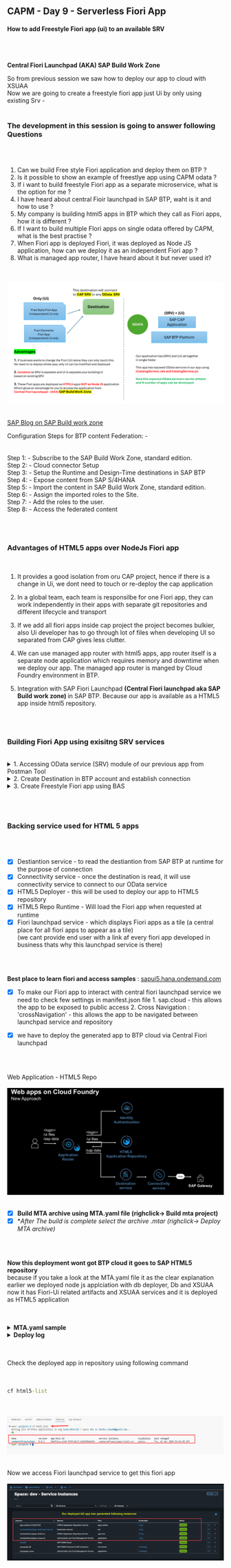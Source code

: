 ## CAPM - Day 9 - Serverless Fiori App 

#### How to add Freestyle Fiori app (ui) to an available SRV

</br>
</br>

**Central Fiori Launchpad  (AKA) SAP Build Work Zone**

So from previous session we saw how to deploy our app to cloud with XSUAA
</br> Now we are going to create a freestyle fiori app just Ui by only using existing Srv -
</br>
</br>

### The development in this session is going to answer following Questions
</br>
</br>

1. Can we build Free style Fiori application and deploy them on BTP ?
2. Is it possible to show an example of freestlye app using CAPM odata ?
3. If i want to build freestyle Fiori app as a separate microservice, what is the option for me ?
4. I have heard about central Fioir launchpad in SAP BTP, waht is it and how to use ?
5. My company is building html5 apps in BTP which they call as Fiori apps, how it is different ?
6. If I want to build multiple FIori apps on single odata offered by CAPM, what is the best practise ?
7. When Fiori app is deployed Fiori, it was deployed as Node JS application, how can we deploy it as an independent Fiori app ?
8. What is managed app router, I have heard about it but never used it?

</br>
</br>

<img src="./files/Serverless_Fiori_design.png" >

</br>
</br>

[SAP Blog on SAP Build work zone](https://community.sap.com/t5/technology-blogs-by-members/access-fiori-apps-via-sap-build-work-zone-site-with-federated-sap-s-4hana/ba-p/13558780)

Configuration Steps for BTP content Federation: -
</br>
</br>
</br>Step 1: - Subscribe to the SAP Build Work Zone, standard edition.
</br>Step 2: - Cloud connector Setup
</br>Step 3: - Setup the Runtime and Design-Time destinations in SAP BTP
</br>Step 4: - Expose content from SAP S/4HANA
</br>Step 5: - Import the content in SAP Build Work Zone, standard edition.
</br>Step 6: - Assign the imported roles to the Site.
</br>Step 7: - Add the roles to the user.
</br>Step 8: - Access the federated content


</br>
</br>

### Advantages of HTML5 apps over NodeJs Fiori app

</br>

1. It provides a good isolation from oru CAP project, hence if there is a change in Ui, 
   we dont need to touch or re-deploy the cap application 

2. In a global team, each team is responsilbe for one Fiori app, they can work independently
   in their apps with separate git repositories and different lifecycle and transport

3. If we add all fiori apps inside cap project the project becomes bulkier,
   also Ui developer has to go through lot of files when developing UI so separated from CAP gives less clutter. 
   
4. We can use managed app router with html5 apps, app router itself is a separate node application which requires memory and downtime when we deploy our app.
   The managed app router is manged by Cloud Foundry environment in BTP.

5. Integration with SAP Fiori Launchpad <b> (Central Fiori launchpad aka SAP Build work zone) </b> in SAP BTP. Because our app is available as a HTML5 app inside html5 repository.   

</br>
</br>


### Building Fiori App using exisitng SRV services 
</br>

<details>
<summary> 1. Accessing OData service (SRV) module of our previous app from Postman Tool </summary>
</br>
</br>
	
When SRV module is accessed from cloud deployed app it appears like this
</br>
</br>
<img src="./files/capmd9-1.png" >
</br>
</br>
<img src="./files/capmd9-2.png" >
</br>
</br>
<img src="./files/capmd9-3.png" >
</br>
</br>
<img src="./files/capmd9-4.png" >
</br>
</br>

Creating a call service in postman tool for our SRV module
</br>
</br>
<img src="./files/capmd9-5.png" >
</br>
</br>

Select Authorization tab
</br>
</br>
<img src="./files/capmd9-6.png" >
</br>
</br>

Select Oauth 2.0 in this section
</br>
</br>
<img src="./files/capmd9-7.png" >
</br>
</br>

Fill the necessary values here 
</br>
</br>
<img src="./files/capmd9-8.png" >
</br>
</br>

Get the required values from BTP cloud accoutn and add it to Postman
</br>
</br>
<img src="./files/capmd9-9.png" >
</br>
</br>
<img src="./files/capmd9-10.png" >
</br>
</br>
<img src="./files/capmd9-11.png" >
</br>
</br>

Before pasting the url need to add the following at the last of the url 
</br> ( <b>/url/oauth/token</b> )
</br>
</br>
<img src="./files/capmd9-12.png" >
</br>
</br>

Client ID & CLient Secret 
</br>
</br>
<img src="./files/capmd9-13.png" >
</br>
</br>
<img src="./files/capmd9-14.png" >
</br>
</br>
</br>

BTP Account userid and the password should be <b> BAS account password </b> dont confuse it with (BTP GLobal account password)
</br>
</br>
<img src="./files/capmd9-15.png" >
</br>
</br>
<img src="./files/capmd9-16.png" >
</br>
</br>
<img src="./files/capmd9-17.png" >
</br>
</br>

Token added acknowledgement will be shown in right bottom of screen
</br>
</br>
<img src="./files/capmd9-18.png" >
</br>
</br>

Now fire the call service and it should bring the data
</br>
</br>
<img src="./files/capmd9-19.png" >
</br>
</br>
<img src="./files/capmd9-20.png" >
</br>
</br>
</br>

Now we need to decrypt the JWT Token go to the website : https://www.base64decode.org
</br>
</br>
<img src="./files/capmd9-21.png" >
</br>
</br>
<img src="./files/capmd9-22.png" >
</br>
</br>
</br>

</details>



<details>
<summary> 2. Create Destination in BTP account and establish connection </summary>
</br>
</br>

We will use the available information from postman and this scope details from token to create Destination in BTP account as shown below
</br>
</br>
</br>

Go to the connectivity section in the sub account and click destination
</br>
</br>
<img src="./files/capmd9-23.png" >
</br>
</br>

select create new destiantion
</br>
</br>
<img src="./files/capmd9-24.png" >
</br>
</br>

Change the authentication type to - <b> OAuth2 User Token Exchange </b>
</br>
</br>
<img src="./files/capmd9-25.png" >
</br>
</br>

### Now fill the necesssary details from available data source as shown below
</br>
</br>

Copy this link from postman or our OData SRV or from our deployed SRV application
</br>
</br>
<img src="./files/capmd9-26.png" >
</br>
</br>
<img src="./files/capmd9-27.png" >
</br>
</br>
<img src="./files/capmd9-28.png" >
</br>
</br>
<img src="./files/capmd9-29.png" >
</br>
</br>
<img src="./files/capmd9-30.png" >
</br>
</br>
<img src="./files/capmd9-31.png" >
</br>
</br>

A success message showing that connection is established 
</br>
</br>
<img src="./files/capmd9-32.png" >
</br>
</br>

</br>
</br>
</details>


<details>
<summary> 3. Create Freestyle Fiori app using BAS </summary>
</br>
</br>
Go to BAS and press F1 and Search for 'Fiori Open Application generator'
</br>
</br>
<img src="./files/capmd9-33.png" >
</br>
</br>

Choose the template as shown below 
</br>
</br>
<img src="./files/capmd9-34.png" >
</br>
</br>
<img src="./files/capmd9-35.png" >
</br>
</br>

<details>
<summary> How to get the V2 odata path </summary>
</br>
</br>
<img src="./files/capmd9-36a.png" >
</br>
</br>
<img src="./files/capmd9-36b.png" >
</br>
</br>
<img src="./files/capmd9-36c.png" >
</br>
</br>
<img src="./files/capmd9-36d.png" >
</br>
</br>
</details>

<img src="./files/capmd9-36.png" >
</br>
</br>
<img src="./files/capmd9-37.png" >
</br>
</br>
<img src="./files/capmd9-38.png" >
</br>
</br>
<img src="./files/capmd9-39.png" >
</br>
</br>
<img src="./files/capmd9-40.png" >
</br>
</br>
<img src="./files/capmd9-41.png" >
</br>
</br>
<img src="./files/capmd9-42.png" >
</br>
</br>
<img src="./files/capmd9-43.png" >
</br>
</br>
<img src="./files/capmd9-44.png" >
</br>
</br>
<img src="./files/capmd9-45.png" >
</br>
</br>
<img src="./files/capmd9-46.png" >
</br>
</br>
<img src="./files/capmd9-47.png" >
</br>
</br>
</details>
</br>
</br>
</br>

### Backing service used for HTML 5 apps 
</br>
</br>

- [x] Destiantion service - to read the destiantion from SAP BTP at runtime for the purpose of connection
- [x] Connectivity service - once the destination is read, it will use connectivity service to connect to our OData service 
- [x] HTML5 Deployer - this will be used to deploy our app to HTML5 repository
- [x] HTML5 Repo Runtime - Will load the Fiori app when requested at runtime 
- [x] Fiori launchpad service - which displays Fiori apps as a tile (a central place for all fiori apps to appear as a tile)
</br> (we cant provide end user with a link af every fiori app developed in business thats why this launchpad service is there)
</br>
</br>

**Best place to learn fiori and access samples** : [sapui5.hana.ondemand.com](https://sapui5.hana.ondemand.com/#/)

- [x] To make our Fiori app to interact with central fiori launchpad service we need to check few settings in manifest.json file 
         1. sap.cloud - this allows the app to be exposed to public access 
         2. Cross Navigation : 'crossNavigation' - this allows the app to be navigated between launchpad service and repository 

- [x] we have to deploy the generated app to BTP cloud via Central Fiori launchpad 
</br>
</br>

Web Application - HTML5 Repo
</br>
</br>
<img src="./files/capmd9-48.png" >
</br>
</br>


- [x] **Build MTA archive using MTA.yaml file (righclick-> Build mta project)**
- [x] **After The build is complete select the archive *.mtar (righclick-> Deploy MTA archive)**

</br>
</br>

**Now this deployment wont got BTP cloud it goes to SAP HTML5 repository**
</br> because if you take a look at the MTA.yaml file it as the clear explanation
</br> earlier we deployed node js applciation with db deployer, Db and XSUAA 
</br> now it has Fiori-Ui related artifacts and XSUAA services and it is deployed as HTML5 application 

</br>
</br>

<details>
<summary> <b> MTA.yaml sample </b> </summary>
</br>

## MTA.yaml file (for reference)
</br>
</br>

```yaml

_schema-version: "3.2"
ID: comdantefreestylepo
description: Generated by Fiori Tools
version: 0.0.1
modules:
- name: comdantefreestylepo-destination-content
  type: com.sap.application.content
  requires:
  - name: comdantefreestylepo-destination-service
    parameters:
      content-target: true
  - name: comdantefreestylepo-repo-host
    parameters:
      service-key:
        name: comdantefreestylepo-repo-host-key
  - name: comdantefreestylepo-uaa
    parameters:
      service-key:
        name: comdantefreestylepo-uaa-key
  parameters:
    content:
      instance:
        destinations:
        - Name: comdantefreestylepo_html_repo_host
          ServiceInstanceName: comdantefreestylepo-html5-srv
          ServiceKeyName: comdantefreestylepo-repo-host-key
          sap.cloud.service: comdantefreestylepo
        - Authentication: OAuth2UserTokenExchange
          Name: comdantefreestylepo_uaa
          ServiceInstanceName: comdantefreestylepo-xsuaa-srv
          ServiceKeyName: comdantefreestylepo-uaa-key
          sap.cloud.service: comdantefreestylepo
        existing_destinations_policy: ignore
  build-parameters:
    no-source: true
- name: comdantefreestylepo-app-content
  type: com.sap.application.content
  path: .
  requires:
  - name: comdantefreestylepo-repo-host
    parameters:
      content-target: true
  build-parameters:
    build-result: resources
    requires:
    - artifacts:
      - comdantefreestylepo.zip
      name: comdantefreestylepo
      target-path: resources/
- name: comdantefreestylepo
  type: html5
  path: .
  build-parameters:
    build-result: dist
    builder: custom
    commands:
    - npm install
    - npm run build:cf
    supported-platforms: []
resources:
- name: comdantefreestylepo-destination-service
  type: org.cloudfoundry.managed-service
  parameters:
    config:
      HTML5Runtime_enabled: true
      init_data:
        instance:
          destinations:
          - Authentication: NoAuthentication
            Name: ui5
            ProxyType: Internet
            Type: HTTP
            URL: https://ui5.sap.com
          existing_destinations_policy: update
      version: 1.0.0
    service: destination
    service-name: comdantefreestylepo-destination-service
    service-plan: lite
- name: comdantefreestylepo-uaa
  type: org.cloudfoundry.managed-service
  parameters:
    path: ./xs-security.json
    service: xsuaa
    service-name: comdantefreestylepo-xsuaa-srv
    service-plan: application
- name: comdantefreestylepo-repo-host
  type: org.cloudfoundry.managed-service
  parameters:
    service: html5-apps-repo
    service-name: comdantefreestylepo-html5-srv
    service-plan: app-host
parameters:
  deploy_mode: html5-repo
  enable-parallel-deployments: true


```

</br>
</details>

<details>
<summary> <b> Deploy log </b> </summary>
</br>

## Deploy log for reference 
</br>
</br>

```bat

cf deploy /home/user/projects/freestylepo/mta_archives/comdantefreestylepo_0.0.1.mtar -f
Deploying multi-target app archive /home/user/projects/freestylepo/mta_archives/comdantefreestylepo_0.0.1.mtar in org 5acbc7d5trial / space dev as lordes.cloud9@gmail.com...

Uploading 1 files...
  /home/user/projects/freestylepo/mta_archives/comdantefreestylepo_0.0.1.mtar

 0s  0 B / 7.72 KiB    0.00%
 0s  7.72 KiB / 7.72 KiB  100.00%
 0s  7.72 KiB / 7.72 KiB  100.00% 0s
OK
Operation ID: af8db2d6-02b5-11ef-a437-eeee0a83c17b
Deploying in org "5acbc7d5trial" and space "dev"
Detected MTA schema version: "3"
No deployed MTA detected - this is initial deployment of MTA with ID "comdantefreestylepo"
Detected new MTA version: "0.0.1"
Processing service "comdantefreestylepo-xsuaa-srv"...
Setting service "comdantefreestylepo-xsuaa-srv" parameters from "xs-security.json"
Creating service "comdantefreestylepo-xsuaa-srv" from MTA resource "comdantefreestylepo-uaa"...
Processing service "comdantefreestylepo-destination-service"...
Creating service "comdantefreestylepo-destination-service" from MTA resource "comdantefreestylepo-destination-service"...
Processing service "comdantefreestylepo-html5-srv"...
Creating service "comdantefreestylepo-html5-srv" from MTA resource "comdantefreestylepo-repo-host"...
1 of 1 done
1 of 1 done
1 of 1 done
Creating service key "comdantefreestylepo-repo-host-key" for service instance "comdantefreestylepo-html5-srv"...
Creating service key "comdantefreestylepo-destination-content-comdantefreestylepo-destination-service-credentials" for service instance "comdantefreestylepo-destination-service"...
Creating service key "comdantefreestylepo-uaa-key" for service instance "comdantefreestylepo-xsuaa-srv"...
Creating service key "comdantefreestylepo-app-content-comdantefreestylepo-repo-host-credentials" for service instance "comdantefreestylepo-html5-srv"...
Uploading content module "comdantefreestylepo-app-content" in target service "comdantefreestylepo-repo-host"...
Deploying content module "comdantefreestylepo-destination-content" in target service "comdantefreestylepo-destination-service"...
Deploying content module "comdantefreestylepo-app-content" in target service "comdantefreestylepo-repo-host"...
Skipping deletion of services, because the command line option "--delete-services" is not specified.
Process finished.
Use "cf dmol -i af8db2d6-02b5-11ef-a437-eeee0a83c17b" to download the logs of the process.

 *  Terminal will be reused by tasks, press any key to close it.

```
</br>
</details>

</br>
</br>

Check the deployed app in repository using following command 
</br>
</br>

```bat

cf html5-list
```
</br>
</br>
<img src="./files/capmd9-49.png" >
</br>
</br>

Now we access Fiori launchpad service to get this fiori app
</br>
</br>
<img src="./files/capmd9-50.png" >
</br>
</br>

<!-- <details>
<summary> <b> Detailed steps to add the settings </b> </summary>
</br>
</br>
1. go to website [sapui5.hana.ondemand.com](https://sapui5.hana.ondemand.com/#/)
</br>
</br>
<img src="./files/capmd9-48.png" >
</br>
</br>
2. Search for manifest
</br>
</br>
<img src="./files/capmd9-49.png" >
</br>
</br>
<img src="./files/capmd9-50.png" >
</br>
</br>
<img src="./files/capmd9-51.png" >
</br>
</br>
<img src="./files/capmd9-52.png" >
</br>
</br>
<img src="./files/capmd9-53.png" >
</br>
</br>
</details> -->

       


</br>
</br>



</br>
</br>

</br>
</br>

</br>
</br>


<!--

</br>
</br>

``` cds 
	


``` 

</br>
</br>
<img src="./files/capmd7-1.png" >
</br>
</br>

## MyService.js 
</br>
</br>

```js



```
</br>
<img src="./files/capmd7-2.png" >
</br>
</br>



<details>
<summary> <b> ALL CODE CHANGES - TODAY SESSION </b> </summary>
</br>
</br>

</br>
</br>

</br>
</br>
</details>


-->

</br>
</br>
</br>
</br>
</br>
</br>
</br>
</br>
</br>
</br>


</br>
</br>
</br>
</br>
</br>
</br>
</br>
</br>

# NEXT ------ CAPM - DAY 10 - Side by Side extension

<p align="center"> 
<a href="https://github.com/Octavius-Dante/Tetra_Proxima/tree/main/CAPM-DAY-10"> CAPM DAY 10 - Side by Side extension</a> 
	
</br>
</br>

#### Previous Sessions
</br>
<!--
- [x] <a href="https://github.com/Octavius-Dante/Tetra_Proxima/tree/main/CAPM-DAY-12"> CAPM Day 12 - Extension CI CD</a>
- [x] <a href="https://github.com/Octavius-Dante/Tetra_Proxima/tree/main/CAPM-DAY-11"> CAPM Day 11 - S4HANA Side by Side</a>
- [x] <a href="https://github.com/Octavius-Dante/Tetra_Proxima/tree/main/CAPM-DAY-10"> CAPM Day 10 - Side by Side extension</a>
- [x] <a href="https://github.com/Octavius-Dante/Tetra_Proxima/tree/main/CAPM-DAY-9"> CAPM Day 9 - Serverless Fiori App</a>
-->

- [x] <a href="https://github.com/Octavius-Dante/Tetra_Proxima/tree/main/CAPM-DAY-8"> CAPM Day 8 - CAPM Security XSUAA</a>
- [x] <a href="https://github.com/Octavius-Dante/Tetra_Proxima/tree/main/CAPM-DAY-7"> CAPM Day 7 - HANA and Deployment</a>
- [x] <a href="https://github.com/Octavius-Dante/Tetra_Proxima/tree/main/CAPM-DAY-6"> CAPM Day 6 - Fiori App Draft</a>
- [x] <a href="https://github.com/Octavius-Dante/Tetra_Proxima/tree/main/CAPM-DAY-5"> CAPM Day 5 - Fiori Elements</a>
- [x] <a href="https://github.com/Octavius-Dante/Tetra_Proxima/tree/main/CAPM-DAY-4"> CAPM Day 4 - Generic Handlers</a>
- [x] <a href="https://github.com/Octavius-Dante/Tetra_Proxima/tree/main/CAPM-DAY-3"> CAPM Day 3 - EPM DB and CDS Views</a>
- [x] <a href="https://github.com/Octavius-Dante/Tetra_Proxima/tree/main/CAPM-DAY-2"> CAPM Day 2 - Aspects and Reuse Tables</a>
- [x] <a href="https://github.com/Octavius-Dante/Tetra_Proxima/tree/main/CAPM-DAY-1"> CAPM Day 1 - First CAP App </a>

</br>
</br>

</p>

